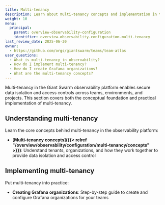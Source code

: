 ```yaml
---
title: Multi-tenancy
description: Learn about multi-tenancy concepts and implementation in the Giant Swarm observability platform.
weight: 10
menu:
  principal:
    parent: overview-observability-configuration
    identifier: overview-observability-configuration-multi-tenancy
last_review_date: 2025-06-30
owner:
  - https://github.com/orgs/giantswarm/teams/team-atlas
user_questions:
  - What is multi-tenancy in observability?
  - How do I implement multi-tenancy?
  - How do I create Grafana organizations?
  - What are the multi-tenancy concepts?
---
```


Multi-tenancy in the Giant Swarm observability platform enables secure data isolation and access controls across teams, environments, and projects. This section covers both the conceptual foundation and practical implementation of multi-tenancy.

## Understanding multi-tenancy

Learn the core concepts behind multi-tenancy in the observability platform:

- **[Multi-tenancy concepts]({{< relref "/overview/observability/configuration/multi-tenancy/concepts" >}})**: Understand tenants, organizations, and how they work together to provide data isolation and access control

## Implementing multi-tenancy

Put multi-tenancy into practice:

- **Creating Grafana organizations**: Step-by-step guide to create and configure Grafana organizations for your teams

